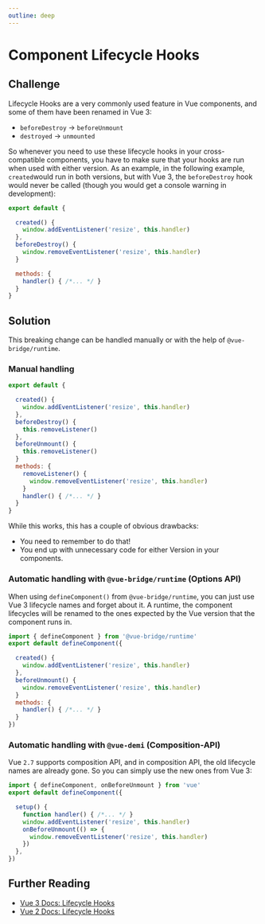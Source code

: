 ```yaml
---
outline: deep
---
```


# Component Lifecycle Hooks

## Challenge

Lifecycle Hooks are a very commonly used feature in Vue components, and some of them have been renamed in Vue 3:

* `beforeDestroy` -> `beforeUnmount`
* `destroyed` -> `unmounted`

So whenever you need to use these lifecycle hooks in your cross-compatible components, you have to make sure that your hooks are run when used with either version. As an example, in the following example, `created`would run in both versions, but with Vue 3, the `beforeDestroy` hook would never be called (though you would get a console warning in development):

```js
export default {

  created() {
    window.addEventListener('resize', this.handler)
  },
  beforeDestroy() {
    window.removeEventListener('resize', this.handler)
  }

  methods: {
    handler() { /*... */ }
  }
}
```

## Solution

This breaking change can be handled manually or with the help of `@vue-bridge/runtime`.

### Manual handling

```js
export default {

  created() {
    window.addEventListener('resize', this.handler)
  },
  beforeDestroy() {
    this.removeListener()
  },
  beforeUnmount() {
    this.removeListener()
  }
  methods: {
    removeListener() {
      window.removeEventListener('resize', this.handler)
    }
    handler() { /*... */ }
  }
}
```

While this works, this has a couple of obvious drawbacks:

* You need to remember to do that!
* You end up with unnecessary code for either Version in your components.

### Automatic handling with `@vue-bridge/runtime` (Options API)

When using `defineComponent()` from `@vue-bridge/runtime`, you can just use Vue 3 lifecycle names and forget about it. A runtime, the component lifecycles will be renamed to the ones expected by the Vue version that the component runs in.

```js
import { defineComponent } from '@vue-bridge/runtime'
export default defineComponent({

  created() {
    window.addEventListener('resize', this.handler)
  },
  beforeUnmount() {
    window.removeEventListener('resize', this.handler)
  }
  methods: {
    handler() { /*... */ }
  }
})
```

### Automatic handling with `@vue-demi` (Composition-API)

Vue `2.7` supports composition API, and in composition API, the old lifecycle names are already gone. So you can simply use the new ones from Vue 3:

```js
import { defineComponent, onBeforeUnmount } from 'vue'
export default defineComponent({

  setup() {
    function handler() { /*... */ }
    window.addEventListener('resize', this.handler)
    onBeforeUnmount(() => {
      window.removeEventListener('resize', this.handler)
    })
  },
})
```

## Further Reading

* [Vue 3 Docs: Lifecycle Hooks](https://vuejs.org/guide/essentials/lifecycle.html)
* [Vue 2 Docs: Lifecycle Hooks](https://v2.vuejs.org/v2/guide/instance.html#Instance-Lifecycle-Hooks)
